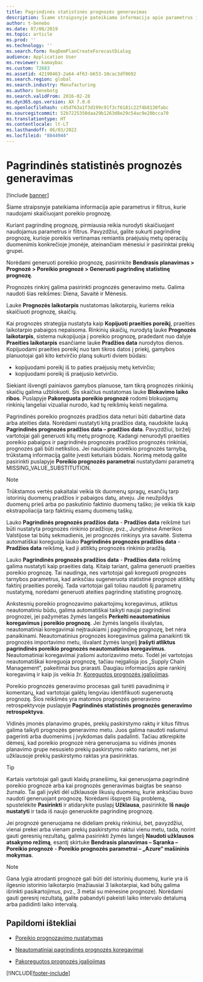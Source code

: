 ```yaml
---
title: Pagrindinės statistinės prognozės generavimas
description: Šiame straipsnyje pateikiama informacija apie parametrus ir filtrus, kurie naudojami skaičiuojant poreikio prognozę.
author: t-benebo
ms.date: 07/08/2019
ms.topic: article
ms.prod: ''
ms.technology: ''
ms.search.form: ReqDemPlanCreateForecastDialog
audience: Application User
ms.reviewer: kamaybac
ms.custom: 72683
ms.assetid: 42190463-2a64-4f63-b653-10cac3df0692
ms.search.region: global
ms.search.industry: Manufacturing
ms.author: benebotg
ms.search.validFrom: 2016-02-28
ms.dyn365.ops.version: AX 7.0.0
ms.openlocfilehash: c45d763a1f3d199c91f3cf6181c22f4b8130fabc
ms.sourcegitcommit: 52b7225350daa29b1263d8e29c54ac9e20bcca70
ms.translationtype: HT
ms.contentlocale: lt-LT
ms.lasthandoff: 06/03/2022
ms.locfileid: "8844944"
---
```

# <a name="generate-a-statistical-baseline-forecast"></a>Pagrindinės statistinės prognozės generavimas

[!include [banner](../includes/banner.md)]

Šiame straipsnyje pateikiama informacija apie parametrus ir filtrus, kurie naudojami skaičiuojant poreikio prognozę. 

Kuriant pagrindinę prognozę, pirmiausia reikia nurodyti skaičiuojant naudojamus parametrus ir filtrus. Pavyzdžiui, galite sukurti pagrindinę prognozę, kurioje poreikis vertinamas remiantis praėjusių metų operacijų duomenimis konkrečioje įmonėje, ateinančiam mėnesiui ir pasirinktai prekių grupei. 

Norėdami generuoti poreikio prognozę, pasirinkite **Bendrasis planavimas &gt; Prognozė &gt; Poreikio prognozė &gt; Generuoti pagrindinę statistinę prognozę**. 

Prognozės rinkinį galima pasirinkti prognozės generavimo metu. Galima naudoti šias reikšmes: Diena, Savaitė ir Mėnesis. 

Lauke **Prognozės laikotarpis** nustatomas laikotarpių, kuriems reikia skaičiuoti prognozę, skaičių. 

Kai prognozės strategija nustatyta kaip **Kopijuoti praeities poreikį**, praeities laikotarpio pabaigos nepaisoma. Rinkinių skaičių, nurodytą lauke **Prognozės laikotarpis**, sistema nukopijuoja į poreikio prognozę, pradedant nuo dalyje **Praeities laikotarpis** esančiame lauke **Pradžios data** nurodytos dienos. Kopijuodami praeities poreikį nuo tam tikros datos į priekį, gamybos planuotojai gali kito ketvirčio planą sukurti dviem būdais:

-   kopijuodami poreikį iš to paties praėjusių metų ketvirčio;
-   kopijuodami poreikį iš praėjusio ketvirčio.

Siekiant išvengti painiavos gamybos planuose, tam tikrą prognozės rinkinių skaičių galima užblokuoti. Šis skaičius nustatomas lauke **Blokavimo laiko ribos**. Puslapyje **Pakoreguota poreikio prognozė** rodomi blokuojamų rinkinių langeliai vizualiai nurodo, kad tų reikšmių keisti negalima. 

Pagrindinės poreikio prognozės pradžios data neturi būti dabartinė data arba ateities data. Norėdami nustatyti kitą pradžios datą, naudokite lauką **Pagrindinės prognozės pradžios data – pradžios data**. Pavyzdžiui, birželį vartotojai gali generuoti kitų metų prognozę. Kadangi nenurodyti praeities poreikio pabaigos ir pagrindinės prognozės pradžios prognozės rinkiniai, prognozės gali būti netikslios. Jei naudojate poreikio prognozės tarnybą, trūkstamą informaciją galite įvesti keturiais būdais. Norimą metodą galite pasirinkti puslapyje **Poreikio prognozės parametrai** nustatydami parametrą MISSING\_VALUE\_SUBSTITUTION. 

> [!NOTE]
> Trūkstamos vertės pakaitalai veikia tik duomenų spragų, esančių tarp istorinių duomenų pradžios ir pabaigos datų, atveju. Jie neužpildys duomenų prieš arba po paskutinio faktinio duomenų taško; jie veikia tik kaip ekstrapoliacija tarp faktinių esamų duomenų taškų. 

Lauko **Pagrindinės prognozės pradžios data** -  **Pradžios data** reikšmė turi būti nustatyta prognozės rinkinio pradžioje, pvz., Jungtinėse Amerikos Valstijose tai būtų sekmadienis, jei prognozės rinkinys yra savaitė. Sistema automatiškai koreguoja lauko **Pagrindinės prognozės pradžios data**  -  **Pradžios data** reikšmę, kad ji atitiktų prognozės rinkinio pradžią. 

Lauko **Pagrindinės prognozės pradžios data** -  **Pradžios data** reikšmę galima nustatyti kaip praeities datą. Kitaip tariant, galima generuoti praeities poreikio prognozę. Tai naudinga, nes vartotojai gali koreguoti prognozės tarnybos parametrus, kad anksčiau sugeneruota statistinė prognozė atitiktų faktinį praeities poreikį. Tada vartotojai gali toliau naudoti šį parametrų nustatymą, norėdami generuoti ateities pagrindinę statistinę prognozę. 

Ankstesnių poreikio prognozavimo pakartojimų koregavimus, atliktus neautomatiniu būdu, galima automatiškai taikyti naujai pagrindinei prognozei, jei pažymėtas žymės langelis **Perkelti neautomatinius koregavimus į poreikio prognozę**. Jei žymės langelis išvalytas, neautomatiniai koregavimai neįtraukiami į pagrindinę prognozę, bet nėra panaikinami. Neautomatinius prognozės koregavimus galima panaikinti tik prognozės importavimo metu, išvalant žymės langelį **Įrašyti atliktus pagrindinės poreikio prognozės neautomatinius koregavimus**. Neautomatiniai koregavimai įrašomi autorizavimo metu. Todėl jei vartotojas neautomatiškai koreguoja prognozę, tačiau neįgalioja jos „Supply Chain Management“, pakeitimai bus prarasti. Daugiau informacijos apie rankinį koregavimą ir kaip jis veikia žr. [Koreguotos prognozės įgaliojimas](authorize-adjusted-forecast.md). 

Poreikio prognozės generavimo procesas gali turėti pavadinimą ir komentarų, kad vartotojai galėtų lengviau identifikuoti sugeneruotą prognozę. Šios reikšmės yra matomos prognozės generavimo retrospektyvoje puslapyje **Pagrindinės statistinės prognozės generavimo retrospektyva**. 

Vidinės įmonės planavimo grupės, prekių paskirstymo raktų ir kitus filtrus galima taikyti prognozės generavimo metu. Juos galima naudoti našumui pagerinti arba duomenims į įvykdomas dalis padalinti. Tačiau atkreipkite dėmesį, kad poreikio prognozė nėra generuojama su vidinės įmonės planavimo grupe nesusieto prekių paskirstymo rakto nariams, net jei užklausoje prekių paskirstymo raktas yra pasirinktas. 

> [!TIP]
> Kartais vartotojai gali gauti klaidų pranešimų, kai generuojama pagrindinė poreikio prognozė arba kai prognozės generavimas baigtas be seanso žurnalo. Tai gali įvykti dėl užklausoje likusių duomenų, kurie anksčiau buvo naudoti generuojant prognozę. Norėdami išspręsti šią problemą, spustelėkite **Pasirinkti** ir atidarykite puslapį **Užklausa**, pasirinkite **Iš naujo nustatyti** ir tada iš naujo generuokite pagrindinę prognozę. 

Jei prognozė generuojama ne dideliam prekių rinkiniui, bet, pavyzdžiui, vienai prekei arba vienam prekių paskirstymo raktui vienu metu, tada, norint gauti geresnių rezultatų, galima pasirinkti žymės langelį **Naudoti užklausos atsakymo režimą**, esantį skirtuke **Bendrasis planavimas – Sąranka – Poreikio prognozė** - **Poreikio prognozės parametrai – „Azure“ mašininis mokymas**.

> [!NOTE]
> Gana lygia atrodanti prognozė gali būti dėl istorinių duomenų, kurie yra iš ilgesnio istorinio laikotarpio (mažiausiai 3 laikotarpiai, kad būtų galima išrinkti pasikartojimus, pvz., 3 metai su mėnesine prognoze). Norėdami gauti geresnį rezultatą, galite pabandyti pakeisti laiko intervalo detalumą arba padidinti laiko intervalą.

## <a name="additional-resources"></a>Papildomi ištekliai

- [Poreikio prognozavimo nustatymas](demand-forecasting-setup.md)

- [Neautomatiniai pagrindinės prognozės koregavimai](manual-adjustments-baseline-forecast.md)

- [Pakoreguotos prognozės įgaliojimas](authorize-adjusted-forecast.md)


[!INCLUDE[footer-include](../../includes/footer-banner.md)]